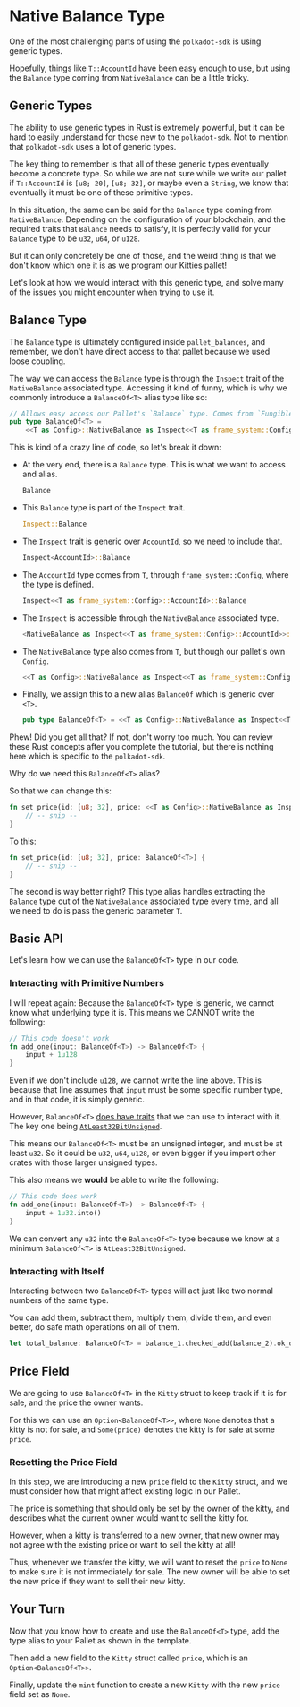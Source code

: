 # Native Balance Type

One of the most challenging parts of using the `polkadot-sdk` is using generic types.

Hopefully, things like `T::AccountId` have been easy enough to use, but using the `Balance` type coming from `NativeBalance` can be a little tricky.

## Generic Types

The ability to use generic types in Rust is extremely powerful, but it can be hard to easily understand for those new to the `polkadot-sdk`. Not to mention that `polkadot-sdk` uses a lot of generic types.

The key thing to remember is that all of these generic types eventually become a concrete type. So while we are not sure while we write our pallet if `T::AccountId` is `[u8; 20]`, `[u8; 32]`, or maybe even a `String`, we know that eventually it must be one of these primitive types.

In this situation, the same can be said for the `Balance` type coming from `NativeBalance`. Depending on the configuration of your blockchain, and the required traits that `Balance` needs to satisfy, it is perfectly valid for your `Balance` type to be `u32`, `u64`, or `u128`.

But it can only concretely be one of those, and the weird thing is that we don't know which one it is as we program our Kitties pallet!

Let's look at how we would interact with this generic type, and solve many of the issues you might encounter when trying to use it.

## Balance Type

The `Balance` type is ultimately configured inside `pallet_balances`, and remember, we don't have direct access to that pallet because we used loose coupling.

The way we can access the `Balance` type is through the `Inspect` trait of the `NativeBalance` associated type. Accessing it kind of funny, which is why we commonly introduce a `BalanceOf<T>` alias type like so:

```rust
// Allows easy access our Pallet's `Balance` type. Comes from `Fungible` interface.
pub type BalanceOf<T> =
	<<T as Config>::NativeBalance as Inspect<<T as frame_system::Config>::AccountId>>::Balance;

```

This is kind of a crazy line of code, so let's break it down:

- At the very end, there is a `Balance` type. This is what we want to access and alias.
	```rust
	Balance
	```
- This `Balance` type is part of the `Inspect` trait.
	```rust
	Inspect::Balance
	```
- The `Inspect` trait is generic over `AccountId`, so we need to include that.
	```rust
	Inspect<AccountId>::Balance
	```
- The `AccountId` type comes from `T`, through `frame_system::Config`, where the type is defined.
	```rust
	Inspect<<T as frame_system::Config>::AccountId>::Balance
	```
- The `Inspect` is accessible through the `NativeBalance` associated type.
	```rust
	<NativeBalance as Inspect<<T as frame_system::Config>::AccountId>>::Balance
	```
- The `NativeBalance` type also comes from `T`, but though our pallet's own `Config`.
	```rust
	<<T as Config>::NativeBalance as Inspect<<T as frame_system::Config>::AccountId>>::Balance
	```
- Finally, we assign this to a new alias `BalanceOf` which is generic over `<T>`.
	```rust
	pub type BalanceOf<T> = <<T as Config>::NativeBalance as Inspect<<T as frame_system::Config>::AccountId>>::Balance
	```

Phew! Did you get all that? If not, don't worry too much. You can review these Rust concepts after you complete the tutorial, but there is nothing here which is specific to the `polkadot-sdk`.

Why do we need this `BalanceOf<T>` alias?

So that we can change this:

```rust
fn set_price(id: [u8; 32], price: <<T as Config>::NativeBalance as Inspect<<T as frame_system::Config>::AccountId>>::Balance) {
	// -- snip --
}
```

To this:

```rust
fn set_price(id: [u8; 32], price: BalanceOf<T>) {
	// -- snip --
}
```

The second is way better right? This type alias handles extracting the `Balance` type out of the `NativeBalance` associated type every time, and all we need to do is pass the generic parameter `T`.

## Basic API

Let's learn how we can use the `BalanceOf<T>` type in our code.

### Interacting with Primitive Numbers

I will repeat again: Because the `BalanceOf<T>` type is generic, we cannot know what underlying type it is. This means we CANNOT write the following:

```rust
// This code doesn't work
fn add_one(input: BalanceOf<T>) -> BalanceOf<T> {
	input + 1u128
}
```

Even if we don't include `u128`, we cannot write the line above. This is because that line assumes that `input` must be some specific number type, and in that code, it is simply generic.

However, `BalanceOf<T>` [does have traits](https://docs.rs/frame-support/37.0.0/frame_support/traits/tokens/trait.Balance.html) that we can use to interact with it. The key one being [`AtLeast32BitUnsigned`](https://docs.rs/polkadot-sdk-frame/0.6.0/polkadot_sdk_frame/arithmetic/trait.AtLeast32BitUnsigned.html).

This means our `BalanceOf<T>` must be an unsigned integer, and must be at least `u32`. So it could be `u32`, `u64`, `u128`, or even bigger if you import other crates with those larger unsigned types.

This also means we **would** be able to write the following:

```rust
// This code does work
fn add_one(input: BalanceOf<T>) -> BalanceOf<T> {
	input + 1u32.into()
}
```

We can convert any `u32` into the `BalanceOf<T>` type because we know at a minimum `BalanceOf<T>` is `AtLeast32BitUnsigned`.

### Interacting with Itself

Interacting between two `BalanceOf<T>` types will act just like two normal numbers of the same type.

You can add them, subtract them, multiply them, divide them, and even better, do safe math operations on all of them.

```rust
let total_balance: BalanceOf<T> = balance_1.checked_add(balance_2).ok_or(ArithmeticError::Overflow)?;
```

## Price Field

We are going to use `BalanceOf<T>` in the `Kitty` struct to keep track if it is for sale, and the price the owner wants.

For this we can use an `Option<BalanceOf<T>>`, where `None` denotes that a kitty is not for sale, and `Some(price)` denotes the kitty is for sale at some `price`.

### Resetting the Price Field

In this step, we are introducing a new `price` field to the `Kitty` struct, and we must consider how that might affect existing logic in our Pallet.

The price is something that should only be set by the owner of the kitty, and describes what the current owner would want to sell the kitty for.

However, when a kitty is transferred to a new owner, that new owner may not agree with the existing price or want to sell the kitty at all!

Thus, whenever we transfer the kitty, we will want to reset the `price` to `None` to make sure it is not immediately for sale.
The new owner will be able to set the new price if they want to sell their new kitty.

## Your Turn

Now that you know how to create and use the `BalanceOf<T>` type, add the type alias to your Pallet as shown in the template.

Then add a new field to the `Kitty` struct called `price`, which is an `Option<BalanceOf<T>>`.

Finally, update the `mint` function to create a new `Kitty` with the new `price` field set as `None`.
